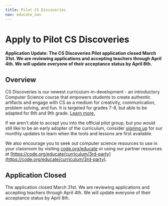 ```yaml
---
title: Pilot CS Discoveries
nav: educate_nav
---
```


# Apply to Pilot CS Discoveries #

**Application Update: The CS Discoveries Pilot application closed March 31st. We are reviewing applications and accepting teachers through April 4th. We will update everyone of their acceptance status by April 8th.**

## <a name="overview"></a>Overview
CS Discoveries is our newest curriculum-in-development - an introductory Computer Science course that empowers students to create authentic artifacts and engage with CS as a medium for creativity, communication, problem solving, and fun. It is targeted for grades 7-8, but able to be adapted for 6th and 9th grade. [Learn more.](/educate/csd)

If we aren't able to accept you into the official pilot group, but you would still like to be an early adopter of the curriculum, consider [signing up](/educate/csd/status_signup) for our monthly updates to learn when the tools and lessons are first available.

We also encourage you to seek out computer science resources to use in your classroom by visiting [code.org/educate](http://code.org/educate) or using our partner resources at [https://code.org/educate/curriculum/3rd-party](https://code.org/educate/curriculum/3rd-party). 


## <a name="apply"></a>Application Closed

The application closed March 31st. We are reviewing applications and accepting teachers through April 4th. We will update everyone of their acceptance status by April 8th.
